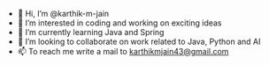 - 👋 Hi, I’m @karthik-m-jain
- 👀 I’m interested in coding and working on exciting ideas
- 🌱 I’m currently learning Java and Spring 
- 💞️ I’m looking to collaborate on work related to Java, Python and AI
- 📫 To reach me write a mail to karthikmjain43@gmail.com

<!---
karthik-m-jain/karthik-m-jain is a ✨ special ✨ repository because its `README.md` (this file) appears on your GitHub profile.
You can click the Preview link to take a look at your changes.
--->
